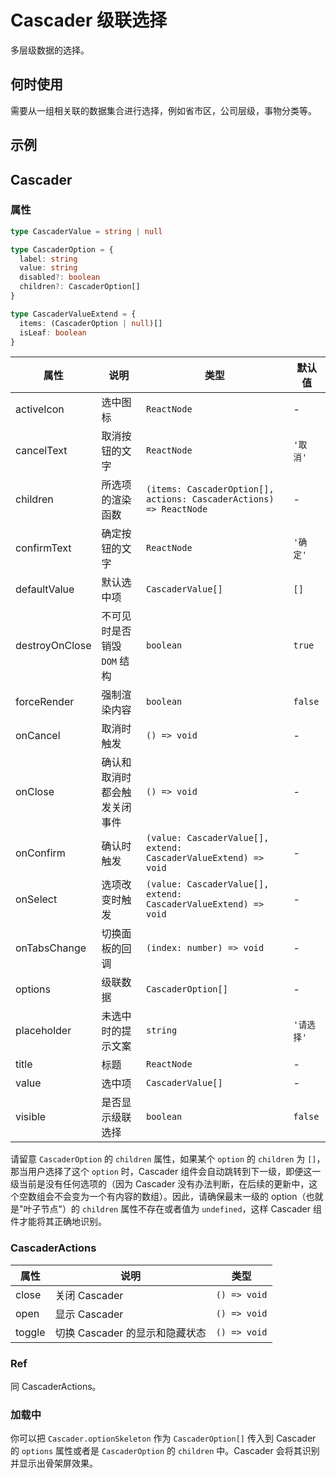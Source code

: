 # Cascader 级联选择

多层级数据的选择。

## 何时使用

需要从一组相关联的数据集合进行选择，例如省市区，公司层级，事物分类等。

## 示例

<code src="./demos/demo1.tsx"></code>

<code src="./demos/demo2.tsx"></code>

## Cascader

### 属性

```typescript | pure
type CascaderValue = string | null

type CascaderOption = {
  label: string
  value: string
  disabled?: boolean
  children?: CascaderOption[]
}

type CascaderValueExtend = {
  items: (CascaderOption | null)[]
  isLeaf: boolean
}
```

| 属性 | 说明 | 类型 | 默认值 |
| --- | --- | --- | --- |
| activeIcon | 选中图标 | `ReactNode` | - |
| cancelText | 取消按钮的文字 | `ReactNode` | `'取消'` |
| children | 所选项的渲染函数 | `(items: CascaderOption[], actions: CascaderActions) => ReactNode` | - |
| confirmText | 确定按钮的文字 | `ReactNode` | `'确定'` |
| defaultValue | 默认选中项 | `CascaderValue[]` | `[]` |
| destroyOnClose | 不可见时是否销毁 `DOM` 结构 | `boolean` | `true` |
| forceRender | 强制渲染内容 | `boolean` | `false` |
| onCancel | 取消时触发 | `() => void` | - |
| onClose | 确认和取消时都会触发关闭事件 | `() => void` | - |
| onConfirm | 确认时触发 | `(value: CascaderValue[], extend: CascaderValueExtend) => void` | - |
| onSelect | 选项改变时触发 | `(value: CascaderValue[], extend: CascaderValueExtend) => void` | - |
| onTabsChange | 切换面板的回调 | `(index: number) => void` | - |
| options | 级联数据 | `CascaderOption[]` | - |
| placeholder | 未选中时的提示文案 | `string` | `'请选择'` |
| title | 标题 | `ReactNode` | - |
| value | 选中项 | `CascaderValue[]` | - |
| visible | 是否显示级联选择 | `boolean` | `false` |

请留意 `CascaderOption` 的 `children` 属性，如果某个 `option` 的 `children` 为 `[]`，那当用户选择了这个 `option` 时，Cascader 组件会自动跳转到下一级，即便这一级当前是没有任何选项的（因为 Cascader 没有办法判断，在后续的更新中，这个空数组会不会变为一个有内容的数组）。因此，请确保最末一级的 option（也就是"叶子节点"）的 `children` 属性不存在或者值为 `undefined`，这样 Cascader 组件才能将其正确地识别。

### CascaderActions

| 属性   | 说明                           | 类型         |
| ------ | ------------------------------ | ------------ |
| close  | 关闭 Cascader                  | `() => void` |
| open   | 显示 Cascader                  | `() => void` |
| toggle | 切换 Cascader 的显示和隐藏状态 | `() => void` |

### Ref

同 CascaderActions。

### 加载中 <Experimental></Experimental>

你可以把 `Cascader.optionSkeleton` 作为 `CascaderOption[]` 传入到 Cascader 的 `options` 属性或者是 `CascaderOption` 的 `children` 中。Cascader 会将其识别并显示出骨架屏效果。
